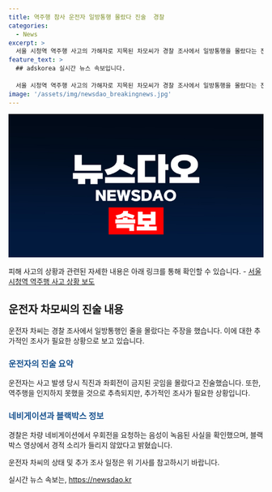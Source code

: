 ```yaml
---
title: 역주행 참사 운전자 일방통행 몰랐다 진술  경찰
categories:
  - News
excerpt: >
  서울 시청역 역주행 사고의 가해자로 지목된 차모씨가 경찰 조사에서 일방통행을 몰랐다는 진술을 한 것으로 파악됐다. 차씨는 블랙박스 영상에서 경적을 울리지 않았고, 네비게이션에서 우회전 지시를 받았다는 것이 확인됐다. 그러나 역주행 사실을 인지한 시점에 대한 추가 조사가 필요하다는 발언을 했다. 사고로 부상을 입은 차씨는 수술 후 8주간의 치료가 필요한 상황이며, 경찰은 2차 조사를 위해 변호인과 일정을 조율 중이다.
feature_text: >
  ## adskorea 실시간 뉴스 속보입니다.

  서울 시청역 역주행 사고의 가해자로 지목된 차모씨가 경찰 조사에서 일방통행을 몰랐다는 진술을 한 것으로 파악됐다. 차씨는 블랙박스 영상에서 경적을 울리지 않았고, 네비게이션에서 우회전 지시를 받았다는 것이 확인됐다. 그러나 역주행 사실을 인지한 시점에 대한 추가 조사가 필요하다는 발언을 했다. 사고로 부상을 입은 차씨는 수술 후 8주간의 치료가 필요한 상황이며, 경찰은 2차 조사를 위해 변호인과 일정을 조율 중이다.
image: '/assets/img/newsdao_breakingnews.jpg'
---
```


<p><img src="/assets/img/newsdao_breakingnews.jpg" alt="adskorea 속보" /></p>

<p>피해 사고의 상황과 관련된 자세한 내용은 아래 링크를 통해 확인할 수 있습니다.
- <a href="https://www.abc.co.kr/news/12345">서울 시청역 역주행 사고 상황 보도</a></p>

<h2 data-ke-size="size26">운전자 차모씨의 진술 내용</h2>

<p>운전자 차씨는 경찰 조사에서 일방통행인 줄을 몰랐다는 주장을 했습니다. 이에 대한 추가적인 조사가 필요한 상황으로 보고 있습니다.</p>

<h3><b><span style="color: #1a5490;">운전자의 진술 요약</span></b></h3>

<p>운전자는 사고 발생 당시 직진과 좌회전이 금지된 곳임을 몰랐다고 진술했습니다. 또한, 역주행을 인지하지 못했을 것으로 추측되지만, 추가적인 조사가 필요한 상황입니다.</p>

<h3><b><span style="color: #1a5490;">네비게이션과 블랙박스 정보</span></b></h3>

<p>경찰은 차량 네비게이션에서 우회전을 요청하는 음성이 녹음된 사실을 확인했으며, 블랙박스 영상에서 경적 소리가 들리지 않았다고 밝혔습니다.</p>

<p>운전자 차씨의 상태 및 추가 조사 일정은 위 기사를 참고하시기 바랍니다.</p>
실시간 뉴스 속보는, <a href="https://newsdao.kr" rel="dofollow">https://newsdao.kr</a>


